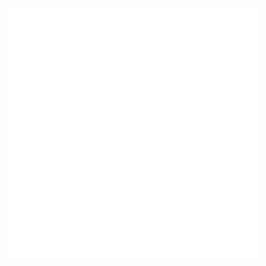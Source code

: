 <div align="center">
    <img src="/svg/me.svg" width="400" height="400" alt="css-in-readme">
</div>